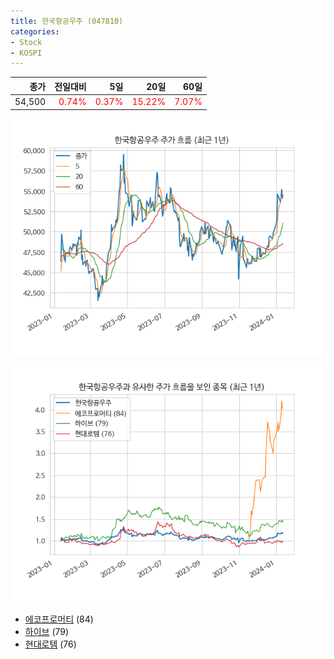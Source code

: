 ```yaml
---
title: 한국항공우주 (047810)
categories:
- Stock
- KOSPI
---
```


|종가|전일대비|5일|20일|60일|
|---:|-------:|--:|---:|---:|
|54,500|<span style="color: red">0.74%</span>|<span style="color: red">0.37%</span>|<span style="color: red">15.22%</span>|<span style="color: red">7.07%</span>|


<!-- more -->

![047810](/assets/images/stock/047810.png)

![047810](/assets/images/stock/047810_sim.png)

- [에코프로머티](/450080/) (84)
- [하이브](/352820/) (79)
- [현대로템](//064350/) (76)